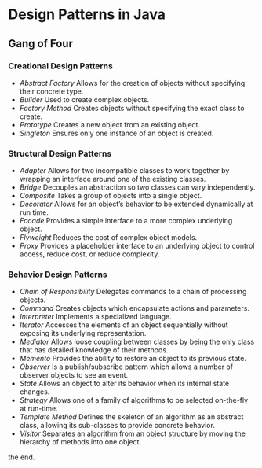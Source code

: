 # Design Patterns in Java
## Gang of Four
### Creational Design Patterns
* *Abstract Factory* Allows for the creation of objects without specifying their concrete type.
* *Builder* Used to create complex objects.
* *Factory Method* Creates objects without specifying the exact class to create.
* *Prototype* Creates a new object from an existing object.
* *Singleton* Ensures only one instance of an object is created.
### Structural Design Patterns
* *Adapter* Allows for two incompatible classes to work together by wrapping an interface around one of the existing classes.
* *Bridge* Decouples an abstraction so two classes can vary independently.
* *Composite* Takes a group of objects into a single object.
* *Decorator* Allows for an object’s behavior to be extended dynamically at run time.
* *Facade* Provides a simple interface to a more complex underlying object.
* *Flyweight* Reduces the cost of complex object models.
* *Proxy* Provides a placeholder interface to an underlying object to control access, reduce cost, or reduce complexity.
### Behavior Design Patterns
* *Chain of Responsibility* Delegates commands to a chain of processing objects.
* *Command* Creates objects which encapsulate actions and parameters.
* *Interpreter* Implements a specialized language.
* *Iterator* Accesses the elements of an object sequentially without exposing its underlying representation.
* *Mediator* Allows loose coupling between classes by being the only class that has detailed knowledge of their methods.
* *Memento* Provides the ability to restore an object to its previous state.
* *Observer* Is a publish/subscribe pattern which allows a number of observer objects to see an event.
* *State* Allows an object to alter its behavior when its internal state changes.
* *Strategy* Allows one of a family of algorithms to be selected on-the-fly at run-time.
* *Template Method* Defines the skeleton of an algorithm as an abstract class, allowing its sub-classes to provide concrete behavior.
* *Visitor* Separates an algorithm from an object structure by moving the hierarchy of methods into one object.

the end.

